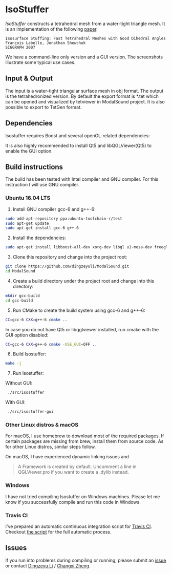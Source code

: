 # IsoStuffer

_IsoStuffer_ constructs a tetrahedral mesh from a water-tight triangle mesh. It is an implementation of the following [paper](http://www.cs.berkeley.edu/~jrs/papers/stuffing.pdf). 

```
Isosurface Stuffing: Fast Tetrahedral Meshes with Good Dihedral Angles
François Labelle, Jonathan Shewchuk
SIGGRAPH 2007
```

We have a command-line only version and a GUI version. The screenshots illustrate some typical use cases.

## Input & Output

The input is a water-tight triangular surface mesh in obj format. The output is the tetrahedronized version. By default the export format is *.tet which can be opened and visualized by tetviewer in ModalSound project. It is also possible to export to TetGen format.

##  Dependencies

Isostuffer requires Boost and several openGL-related dependencies:

It is also highly recommended to install Qt5 and libQGLViewer(Qt5) to enable the GUI option. 

## Build instructions

The build has been tested with Intel compiler and GNU compiler. For this instruction I will use GNU compiler.

### Ubuntu 16.04 LTS

1. Install GNU compiler gcc-6 and g++-6:
```bash
sudo add-apt-repository ppa:ubuntu-toolchain-r/test
sudo apt-get update
sudo apt-get install gcc-6 g++-6
```

2. Install the dependencies:
```bash
sudo apt-get install libboost-all-dev xorg-dev libgl u1-mesa-dev freeglut3-dev qtmultimedia5-dev  qt5-default mesa-utils libqglviewer-dev  libxmu-dev libxi-dev libconfig++-dev libprotobuf-dev libgsl-dev protobuf-compiler
```

3. Clone this repository and change into the project root: 
```bash
git clone https://github.com/dingzeyuli/ModalSound.git
cd ModalSound
```

4. Create a build directory under the project root and change into this directory:
```bash
mkdir gcc-build
cd gcc-build
```

5. Run CMake to create the build system using gcc-6 and g++-6:
```bash
CC=gcc-6 CXX=g++-6 cmake ..
```

In case you do not have Qt5 or libqglviewer installed, run cmake with the GUI option disabled:
```bash
CC=gcc-6 CXX=g++-6 cmake -USE_GUI=OFF ..
```
6. Build Isostuffer:

```bash
make -j
```
7. Run Isostuffer:

Without GUI:
```bash
 ./src/isostuffer
```
With GUI:
```bash
 ./src/isostuffer-gui
```

###  Other Linux distros & macOS

For macOS, I use homebrew to download most of the required packages. If certain packages are missing from brew, install them from source code. As for other Linux distros, similar steps follow.

On macOS, I have experienced dynamic linking issues and 
> A Framework is created by default. Uncomment a line in QGLViewer.pro if you want to create a .dylib instead. 


### Windows

I have not tried compiling Isostuffer on Windows machines. Please let me know if you successfully compile and run this code in Windows. 

### Travis CI

I've prepared an automatic continuous integration script for [Travis CI](https://travis-ci.org/dingzeyuli/ModalSound). Checkout [the script](https://github.com/dingzeyuli/ModalSound/blob/master/.travis.yml) for the full automatic process.

## Issues

If you run into problems during compiling or running, please submit an [issue](https://github.com/cxzheng/ModalSound/issues) or contact [Dingzeyu Li](http://dingzeyu.li) / [Changxi Zheng](http://www.cs.columbia.edu/~cxz/).
